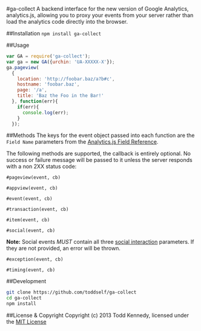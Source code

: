 #ga-collect
A backend interface for the new version of Google Analytics, analytics.js, allowing you to proxy your events from your server rather than load the analytics code directly into the browser.

##Installation
`npm install ga-collect`

##Usage
```javascript
var GA = require('ga-collect');
var ga = new GA({urchin: 'UA-XXXXX-X'});
ga.pageview(
  {
    location: 'http://foobar.baz/a?b#c',
    hostname: 'foobar.baz',
    page: '/a',
    title: 'Baz the Foo in the Bar!'
  }, function(err){
    if(err){
      console.log(err);
    }
  });
```

##Methods
The keys for the event object passed into each function are the `Field Name` parameters from the [Analytics.js Field Reference](https://developers.google.com/analytics/devguides/collection/analyticsjs/field-reference).

The following methods are supported, the callback is entirely optional. No success or failure message will be passed to it unless the server responds with a non 2XX status code:

`#pageview(event, cb)`

`#appview(event, cb)`

`#event(event, cb)`

`#transaction(event, cb)`

`#item(event, cb)`

`#social(event, cb)`

**Note:** Social events *MUST* contain all three [social interaction](https://developers.google.com/analytics/devguides/collection/analyticsjs/field-reference#socialNetwork) parameters. If they are not provided, an error will be thrown.

`#exception(event, cb)`

`#timing(event, cb)`

##Development
```bash
git clone https://github.com/toddself/ga-collect
cd ga-collect
npm install
```

##License & Copyright
Copyright (c) 2013 Todd Kennedy, licensed under the [MIT License](/LICENSE)